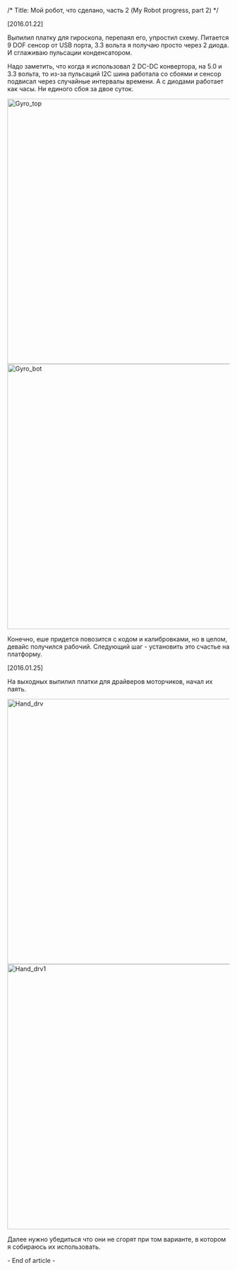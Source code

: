 /*
Title: Мой робот, что сделано, часть 2 (My Robot progress, part 2)
*/

[2016.01.22]

Выпилил платку для гироскопа, перепаял его, упростил схему. Питается 9 DOF сенсор от USB порта,
3.3 вольта я получаю просто через 2 диода. И сглаживаю пульсации конденсатором.

Надо заметить, что когда я использовал 2 DC-DC конвертора, на 5.0 и 3.3 вольта, то из-за
 пульсаций I2C шина работала со сбоями и сенсор подвисал через случайные интервалы времени. 
А с диодами работает как часы. Ни единого сбоя за двое суток.

<img src="http://i.imgur.com/hqFsh3L.jpg" alt="Gyro_top" width="600"/>
<img src="http://i.imgur.com/4HIFfGw.jpg" alt="Gyro_bot" width="600"/>

Конечно, еше придется повозится с кодом и калибровками, но в целом, девайс получился рабочий.
Следующий шаг - установить это счастье на платформу.

[2016.01.25]

На выходных выпилил платки для драйверов моторчиков, начал их паять.

<img src="http://i.imgur.com/Ns04f03.jpg" alt="Hand_drv" width="600"/>
<img src="http://i.imgur.com/6KELyUf.jpg" alt="Hand_drv1" width="600"/>

Далее нужно убедиться что они не сгорят при том варианте, в котором я собираюсь
их использовать.


\- End of article -

